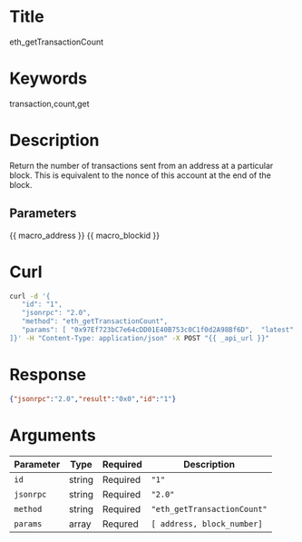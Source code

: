 # Title

eth_getTransactionCount

# Keywords

transaction,count,get

# Description

Return the number of transactions sent from an address at a particular block. This is equivalent to the nonce of this account at the end of the block.

## Parameters

{{ macro_address }}
{{ macro_blockid }}

# Curl

```sh
curl -d '{
   "id": "1",
   "jsonrpc": "2.0",
   "method": "eth_getTransactionCount",
   "params": [ "0x97Ef723bC7e64cDD01E40B753c0C1f0d2A98Bf6D",  "latest"
]}' -H "Content-Type: application/json" -X POST "{{ _api_url }}"
```

# Response

```json
{"jsonrpc":"2.0","result":"0x0","id":"1"}
```

# Arguments

| Parameter | Type   | Required | Description                 |
|-----------|--------|----------|-----------------------------|
| `id`      | string | Required | `"1"`                       |
| `jsonrpc` | string | Required | `"2.0"`                     |
| `method`  | string | Required | `"eth_getTransactionCount"` |
| `params`  | array  | Requred  | `[ address, block_number]`  |
